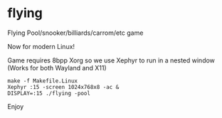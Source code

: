 # flying
Flying Pool/snooker/billiards/carrom/etc game

Now for modern Linux!

Game requires 8bpp Xorg so we use Xephyr to run in a nested window (Works for both Wayland and X11)

```
make -f Makefile.Linux
Xephyr :15 -screen 1024x768x8 -ac &
DISPLAY=:15 ./flying -pool
```

Enjoy
